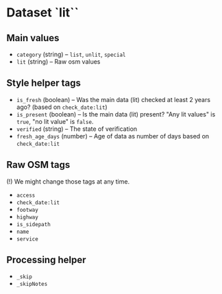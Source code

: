 # Dataset `lit``

## Main values

- `category` (string) – `list`, `unlit`, `special`
- `lit` (string) – Raw osm values

## Style helper tags

- `is_fresh` (boolean) – Was the main data (lit) checked at least 2 years ago? (based on `check_date:lit`)
- `is_present` (boolean) – Is the main data (lit) present? "Any lit values" is `true`, "no lit value" is `false`.
- `verified` (string) – The state of verification
- `fresh_age_days` (number) – Age of data as number of days based on `check_date:lit`

## Raw OSM tags

(!) We might change those tags at any time.

- `access`
- `check_date:lit`
- `footway`
- `highway`
- `is_sidepath`
- `name`
- `service`

## Processing helper

- `_skip`
- `_skipNotes`
